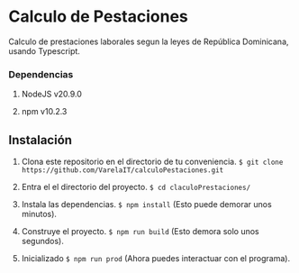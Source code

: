 # Calculo de Pestaciones

Calculo de prestaciones laborales segun la  leyes de República Dominicana, usando Typescript.

### Dependencias

1. NodeJS v20.9.0

2. npm v10.2.3

## Instalación

1. Clona este repositorio en el directorio de tu conveniencia.
	`$ git clone https://github.com/VarelaIT/calculoPestaciones.git`

2. Entra el el directorio del proyecto.
	`$ cd claculoPrestaciones/`

3. Instala las dependencias. `$ npm install` (Esto puede demorar unos minutos).

4. Construye el proyecto. `$ npm run build` (Esto demora solo unos segundos).

5. Inicializado `$ npm run prod` (Ahora puedes interactuar con el programa).

